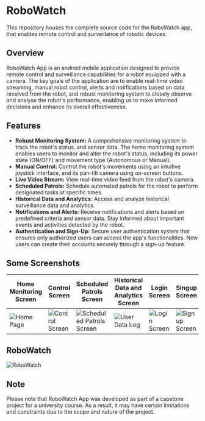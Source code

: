 # RoboWatch
This repository houses the complete source code for the RoboWatch app, that enables remote control and surveillance of robotic devices. 

## Overview
RoboWatch App is an android mobile application designed to provide remote control and surveillance capabilities for a robot equipped with a camera. The key goals of the application are to enable real-time video streaming, manual robot control, alerts and notifications based on data received from the robot, and robust monitoring system to closely observe and analyse the robot's performance, enabling us to make informed decisions and enhance its overall effectiveness.

## Features
- **Robust Monitoring System:** A comprehensive monitoring system to track the robot's status, and sensor data. The home monitoring system enables users to monitor and alter the robot's status, including its power state (ON/OFF) and movement type (Autonomous or Manual).
- **Manual Control:** Control the robot's movements using an intuitive joystick interface, and its pan-tilt camera using on-screen buttons.
- **Live Video Stream:** View real-time video feed from the robot's camera.
- **Scheduled Patrols:** Schedule automated patrols for the robot to perform designated tasks at specific times.
- **Historical Data and Analytics:** Access and analyze historical surveillance data and analytics.
- **Notifications and Alerts:** Receive notifications and alerts based on predefined criteria and sensor data. Stay informed about important events and activities detected by the robot.
- **Authentication and Sign-Up:** Secure user authentication system that ensures only authorized users can access the app's functionalities. New users can create their accounts securely through a sign-up feature.

## Some Screenshots
| Home Monitoring Screen | Control Screen | Scheduled Patrols Screen | Historical Data and Analytics Screen | Login Screen | Singup Screen |
| --- | --- | --- | --- | --- | --- |
| ![Home Page](https://github.com/Saeb0x/RoboWatch/assets/56490771/805401c2-57f1-4033-b33c-fe2cbcec912c) | ![Control Screen](https://github.com/Saeb0x/RoboWatch/assets/56490771/2cf5d666-972d-4320-9c8d-baad11a9f6e0)| ![Scheduled Patrols Screen](https://github.com/Saeb0x/RoboWatch/assets/56490771/580d5746-d0a3-41be-b82d-a44df07b629c) | ![User Data Log](https://github.com/Saeb0x/RoboWatch/assets/56490771/37e359ce-86a4-4038-b62f-c0b2fb732dc0) | ![Login Screen](https://github.com/Saeb0x/RoboWatch/assets/56490771/361ad527-ef23-4ed6-9ed0-af6eab4e7f7c) | ![Signup Screen](https://github.com/Saeb0x/RoboWatch/assets/56490771/998b8f59-7637-4ea2-a7d6-7f63ae2f4fc5) |

## RoboWatch
![RoboWatch](https://github.com/Saeb0x/RoboWatch/assets/56490771/4e359712-13a6-4d4a-95e6-dc75fbcc6289)

## Note
Please note that RoboWatch App was developed as part of a capstone project for a university course. As a result, it may have certain limitations and constraints due to the scope and nature of the project.

